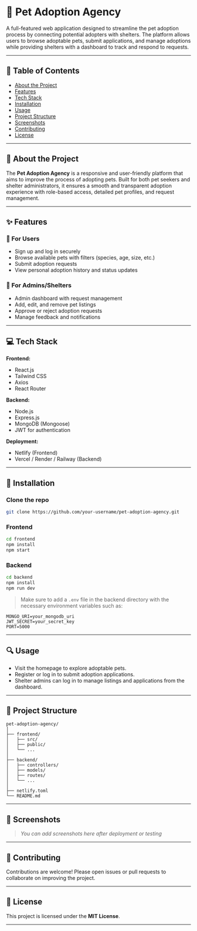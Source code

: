 
# 🐾 Pet Adoption Agency

A full-featured web application designed to streamline the pet adoption process by connecting potential adopters with shelters. The platform allows users to browse adoptable pets, submit applications, and manage adoptions while providing shelters with a dashboard to track and respond to requests.

---

## 📌 Table of Contents

- [About the Project](#about-the-project)
- [Features](#features)
- [Tech Stack](#tech-stack)
- [Installation](#installation)
- [Usage](#usage)
- [Project Structure](#project-structure)
- [Screenshots](#screenshots)
- [Contributing](#contributing)
- [License](#license)

---

## 📖 About the Project

The **Pet Adoption Agency** is a responsive and user-friendly platform that aims to improve the process of adopting pets. Built for both pet seekers and shelter administrators, it ensures a smooth and transparent adoption experience with role-based access, detailed pet profiles, and request management.

---

## ✨ Features

### 🐶 For Users
- Sign up and log in securely
- Browse available pets with filters (species, age, size, etc.)
- Submit adoption requests
- View personal adoption history and status updates

### 🏥 For Admins/Shelters
- Admin dashboard with request management
- Add, edit, and remove pet listings
- Approve or reject adoption requests
- Manage feedback and notifications

---

## 💻 Tech Stack

**Frontend:**
- React.js
- Tailwind CSS
- Axios
- React Router

**Backend:**
- Node.js
- Express.js
- MongoDB (Mongoose)
- JWT for authentication

**Deployment:**
- Netlify (Frontend)
- Vercel / Render / Railway (Backend)

---

## 🚀 Installation

### Clone the repo
```bash
git clone https://github.com/your-username/pet-adoption-agency.git
````

### Frontend

```bash
cd frontend
npm install
npm start
```

### Backend

```bash
cd backend
npm install
npm run dev
```

> Make sure to add a `.env` file in the backend directory with the necessary environment variables such as:

```env
MONGO_URI=your_mongodb_uri
JWT_SECRET=your_secret_key
PORT=5000
```

---

## 🔍 Usage

* Visit the homepage to explore adoptable pets.
* Register or log in to submit adoption applications.
* Shelter admins can log in to manage listings and applications from the dashboard.

---

## 📁 Project Structure

```
pet-adoption-agency/
│
├── frontend/
│   ├── src/
│   ├── public/
│   └── ...
│
├── backend/
│   ├── controllers/
│   ├── models/
│   ├── routes/
│   └── ...
│
├── netlify.toml
└── README.md
```

---

## 📸 Screenshots

> *You can add screenshots here after deployment or testing*

---

## 🤝 Contributing

Contributions are welcome! Please open issues or pull requests to collaborate on improving the project.

---

## 📜 License

This project is licensed under the **MIT License**.

---


```
